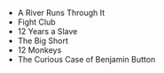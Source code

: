 - A River Runs Through It
- Fight Club
- 12 Years a Slave
- The Big Short
- 12 Monkeys
- The Curious Case of Benjamin Button